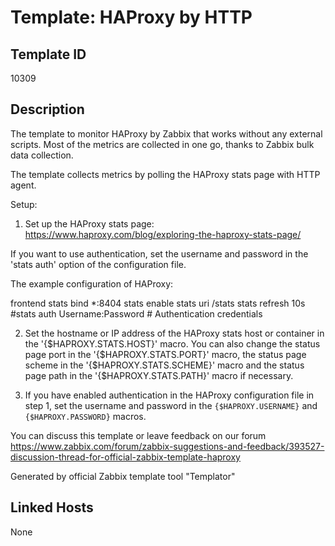 # Template: HAProxy by HTTP

## Template ID
10309

## Description
The template to monitor HAProxy by Zabbix that works without any external scripts.
Most of the metrics are collected in one go, thanks to Zabbix bulk data collection.

The template collects metrics by polling the HAProxy stats page with HTTP agent.

Setup:

1. Set up the HAProxy stats page:
https://www.haproxy.com/blog/exploring-the-haproxy-stats-page/

If you want to use authentication, set the username and password in the 'stats auth' option of the configuration file.

The example configuration of HAProxy:

frontend stats
    bind *:8404
    stats enable
    stats uri /stats
    stats refresh 10s
    #stats auth Username:Password  # Authentication credentials

2. Set the hostname or IP address of the HAProxy stats host or container in the '{$HAPROXY.STATS.HOST}' macro. You can also change the status page port in the '{$HAPROXY.STATS.PORT}' macro, the status page scheme in the '{$HAPROXY.STATS.SCHEME}' macro and the status page path in the '{$HAPROXY.STATS.PATH}' macro if necessary.

3. If you have enabled authentication in the HAProxy configuration file in step 1, set the username and password in the `{$HAPROXY.USERNAME}` and `{$HAPROXY.PASSWORD}` macros.

You can discuss this template or leave feedback on our forum https://www.zabbix.com/forum/zabbix-suggestions-and-feedback/393527-discussion-thread-for-official-zabbix-template-haproxy

Generated by official Zabbix template tool "Templator"

## Linked Hosts
None


